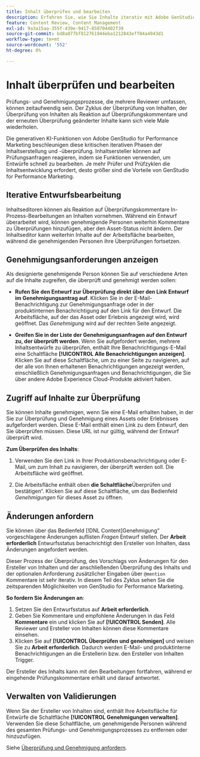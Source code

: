 ```yaml
---
title: Inhalt überprüfen und bearbeiten
description: Erfahren Sie, wie Sie Inhalte iterativ mit Adobe GenStudio for Performance Marketing überprüfen und bearbeiten können.
feature: Content Review, Content Management
exl-id: 9a3a15aa-355f-439e-9417-850704402f39
source-git-commit: bd8a077bf812761944eba1212843eff04a4943d1
workflow-type: tm+mt
source-wordcount: '552'
ht-degree: 0%

---
```


# Inhalt überprüfen und bearbeiten

Prüfungs- und Genehmigungsprozesse, die mehrere Reviewer umfassen, können zeitaufwendig sein. Der Zyklus der Überprüfung von Inhalten, der Überprüfung von Inhalten als Reaktion auf Überprüfungskommentare und der erneuten Überprüfung geänderter Inhalte kann sich viele Male wiederholen.

Die generativen KI-Funktionen von Adobe GenStudio for Performance Marketing beschleunigen diese kritischen iterativen Phasen der Inhaltserstellung und -überprüfung. Inhaltsersteller können auf Prüfungsanfragen reagieren, indem sie Funktionen verwenden, um Entwürfe schnell zu bearbeiten. Je mehr Prüfer und Prüfzyklen die Inhaltsentwicklung erfordert, desto größer sind die Vorteile von GenStudio for Performance Marketing.

## Iterative Entwurfsbearbeitung

Inhaltseditoren können als Reaktion auf Überprüfungskommentare In-Prozess-Bearbeitungen an Inhalten vornehmen. Während ein Entwurf überarbeitet wird, können genehmigende Personen weiterhin Kommentare zu Überprüfungen hinzufügen, aber den Asset-Status nicht ändern. Der Inhaltseditor kann weiterhin Inhalte auf der Arbeitsfläche bearbeiten, während die genehmigenden Personen ihre Überprüfungen fortsetzen.

## Genehmigungsanforderungen anzeigen

Als designierte genehmigende Person können Sie auf verschiedene Arten auf die Inhalte zugreifen, die überprüft und genehmigt werden sollen:

* **Rufen Sie den Entwurf zur Überprüfung direkt über den Link Entwurf im Genehmigungsantrag auf**. Klicken Sie in der E-Mail-Benachrichtigung zur Genehmigungsanfrage oder in der produktinternen Benachrichtigung auf den Link für den Entwurf.  Die Arbeitsfläche, auf der das Asset oder Erlebnis angezeigt wird, wird geöffnet. Das _Genehmigung_ wird auf der rechten Seite angezeigt.

* **Greifen Sie in der Liste der Genehmigungsanfragen auf den Entwurf zu, der überprüft werden**. Wenn Sie aufgefordert werden, mehrere Inhaltsentwürfe zu überprüfen, enthält Ihre Benachrichtigungs-E-Mail eine Schaltfläche **[!UICONTROL Alle Benachrichtigungen anzeigen]**. Klicken Sie auf diese Schaltfläche, um zu einer Seite zu navigieren, auf der alle von Ihnen erhaltenen Benachrichtigungen angezeigt werden, einschließlich Genehmigungsanfragen und Benachrichtigungen, die Sie über andere Adobe Experience Cloud-Produkte aktiviert haben.

## Zugriff auf Inhalte zur Überprüfung

Sie können Inhalte genehmigen, wenn Sie eine E-Mail erhalten haben, in der Sie zur Überprüfung und Genehmigung eines Assets oder Erlebnisses aufgefordert werden. Diese E-Mail enthält einen Link zu dem Entwurf, den Sie überprüfen müssen. Diese URL ist nur gültig, während der Entwurf überprüft wird.

**Zum Überprüfen des Inhalts**:

1. Verwenden Sie den Link in Ihrer Produktionsbenachrichtigung oder E-Mail, um zum Inhalt zu navigieren, der überprüft werden soll. Die Arbeitsfläche wird geöffnet.

1. Die Arbeitsfläche enthält oben **die Schaltfläche**&#x200B;Überprüfen und bestätigen“. Klicken Sie auf diese Schaltfläche, um das Bedienfeld _Genehmigungen_ für dieses Asset zu öffnen.

## Änderungen anfordern

Sie können über das Bedienfeld [!DNL Content]Genehmigung“ vorgeschlagene Änderungen auflisten _Fragen_ Entwurf stellen. Der **Arbeit erforderlich** Entwurfsstatus benachrichtigt den Ersteller von Inhalten, dass Änderungen angefordert werden.

Dieser Prozess der Überprüfung, des Vorschlags von Änderungen für den Ersteller von Inhalten und der anschließenden Überprüfung des Inhalts und der optionalen Anforderung zusätzlicher Eingaben über `@mention` Kommentare ist sehr iterativ. In diesem Teil des Zyklus sehen Sie die zeitsparenden Möglichkeiten von GenStudio for Performance Marketing.

**So fordern Sie Änderungen an**:

1. Setzen Sie den Entwurfsstatus auf **Arbeit erforderlich**.
1. Geben Sie Kommentare und empfohlene Änderungen in das Feld **Kommentare** ein und klicken Sie auf **[!UICONTROL Senden]**. Alle Reviewer und Ersteller von Inhalten können diese Kommentare einsehen.
1. Klicken Sie auf **[!UICONTROL Überprüfen und genehmigen]** und weisen Sie zu **Arbeit erforderlich**. Dadurch werden E-Mail- und produktinterne Benachrichtigungen an die Erstellerin bzw. den Ersteller von Inhalten Trigger.

Der Ersteller des Inhalts kann mit den Bearbeitungen fortfahren, während er eingehende Prüfungskommentare erhält und darauf antwortet.

## Verwalten von Validierungen

Wenn Sie der Ersteller von Inhalten sind, enthält Ihre Arbeitsfläche für Entwürfe die Schaltfläche **[!UICONTROL Genehmigungen verwalten]**. Verwenden Sie diese Schaltfläche, um genehmigende Personen während des gesamten Prüfungs- und Genehmigungsprozesses zu entfernen oder hinzuzufügen.

Siehe [Überprüfung und Genehmigung anfordern](./request-review.md).
